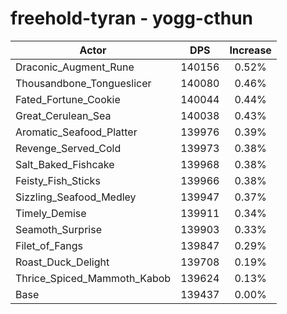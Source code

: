 # freehold-tyran - yogg-cthun
| Actor | DPS | Increase |
|---|:---:|:---:|
|Draconic_Augment_Rune|140156|0.52%|
|Thousandbone_Tongueslicer|140080|0.46%|
|Fated_Fortune_Cookie|140044|0.44%|
|Great_Cerulean_Sea|140038|0.43%|
|Aromatic_Seafood_Platter|139976|0.39%|
|Revenge_Served_Cold|139973|0.38%|
|Salt_Baked_Fishcake|139968|0.38%|
|Feisty_Fish_Sticks|139966|0.38%|
|Sizzling_Seafood_Medley|139947|0.37%|
|Timely_Demise|139911|0.34%|
|Seamoth_Surprise|139903|0.33%|
|Filet_of_Fangs|139847|0.29%|
|Roast_Duck_Delight|139708|0.19%|
|Thrice_Spiced_Mammoth_Kabob|139624|0.13%|
|Base|139437|0.00%|
